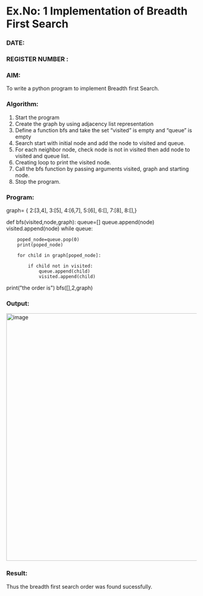 # Ex.No: 1  Implementation of Breadth First Search 
### DATE:                                                                            
### REGISTER NUMBER : 
### AIM: 
To write a python program to implement Breadth first Search. 
### Algorithm:
1. Start the program
2. Create the graph by using adjacency list representation
3. Define a function bfs and take the set “visited” is empty and “queue” is empty
4. Search start with initial node and add the node to visited and queue.
5. For each neighbor node, check node is not in visited then add node to visited and queue list.
6.  Creating loop to print the visited node.
7.   Call the bfs function by passing arguments visited, graph and starting node.
8.   Stop the program.
### Program:


graph= {
         2:[3,4],
         3:[5],
         4:[6,7],
         5:[6],
         6:[],
         7:[8],
         8:[],}

def bfs(visited,node,graph): 
    queue=[]
    queue.append(node)
    visited.append(node)
    while queue: 
        
        poped_node=queue.pop(0)
        print(poped_node)
        
        for child in graph[poped_node]: 
            
            if child not in visited: 
                queue.append(child)
                visited.append(child)
print("the order is")
bfs([],2,graph)





### Output:

<img width="655" alt="image" src="https://github.com/muralikatta12/AI_Lab_2023-24/assets/124357793/9f056910-6811-4731-9e31-b1c14b4b25a8">


### Result:
Thus the breadth first search order was found sucessfully.
